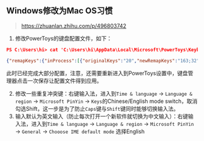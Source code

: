 ## Windows修改为Mac OS习惯

> https://zhuanlan.zhihu.com/p/496803742

1. 修改PowerToys的键盘配置文件，如下：

```json
PS C:\Users\hi> cat 'C:\Users\hi\AppData\Local\Microsoft\PowerToys\Keyboard Manager\default.json'

{"remapKeys":{"inProcess":[{"originalKeys":"20","newRemapKeys":"163;32"},{"originalKeys":"164","newRemapKeys":"162"},{"originalKeys":"162","newRemapKeys":"164"}]},"remapKeysToText":{"inProcess":[]},"remapShortcuts":{"global":[{"originalKeys":"162;8","exactMatch":false,"newRemapKeys":"46"},{"originalKeys":"162;9","exactMatch":false,"operationType":0,"newRemapKeys":"164;9"},{"originalKeys":"162;32","exactMatch":false,"operationType":0,"newRemapKeys":"164;32"},{"originalKeys":"162;72","exactMatch":false,"operationType":0,"newRemapKeys":"91;40"},{"originalKeys":"91;37","exactMatch":false,"operationType":0,"newRemapKeys":"163;37"},{"originalKeys":"91;39","exactMatch":false,"operationType":0,"newRemapKeys":"163;39"},{"originalKeys":"91;164;8","exactMatch":false,"operationType":0,"newRemapKeys":"91;38"},{"originalKeys":"91;164;13","exactMatch":false,"operationType":0,"newRemapKeys":"91;38"},{"originalKeys":"91;164;37","exactMatch":false,"operationType":0,"newRemapKeys":"91;37"},{"originalKeys":"91;164;39","exactMatch":false,"operationType":0,"newRemapKeys":"91;39"}],"appSpecific":[]},"remapShortcutsToText":{"global":[],"appSpecific":[]}}
```

此时已经完成大部分配置，注意，还需要重新进入到PowerToys设置中，键盘管理器点击一次保存让配置文件得到应用。

2. 修改一些重复冲突键：右键输入法，进入到`Time & language` -> `Language & region` -> `Microsoft PinYin` -> `Keys`的Chinese/English mode switch，取消勾选Shift，这一步是为了防止`Caps`键与`Shift`键同时能够切换输入法。
3. 输入默认为英文输入（防止每次打开一个新软件就切换为中文输入）：右键输入法，进入到`Time & language` -> `Language & region` -> `Microsoft PinYin` -> `General` -> `Chooose IME default mode` 选择English
